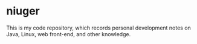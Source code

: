 # niuger
This is my code repository, which records personal development notes on Java, Linux, web front-end, and other knowledge.
